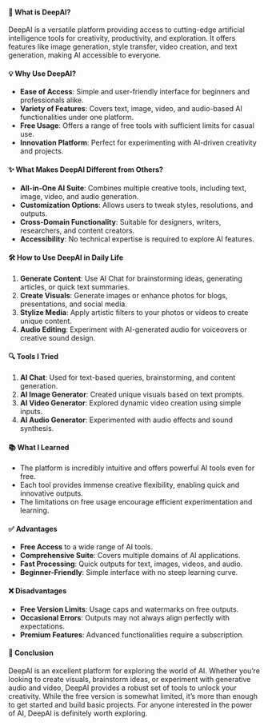 #### 🤖 What is DeepAI?

DeepAI is a versatile platform providing access to cutting-edge artificial intelligence tools for creativity, productivity, and exploration. It offers features like image generation, style transfer, video creation, and text generation, making AI accessible to everyone.



#### 💡 Why Use DeepAI?

- **Ease of Access**: Simple and user-friendly interface for beginners and professionals alike.
- **Variety of Features**: Covers text, image, video, and audio-based AI functionalities under one platform.
- **Free Usage**: Offers a range of free tools with sufficient limits for casual use.
- **Innovation Platform**: Perfect for experimenting with AI-driven creativity and projects.



#### ✨ What Makes DeepAI Different from Others?

- **All-in-One AI Suite**: Combines multiple creative tools, including text, image, video, and audio generation.
- **Customization Options**: Allows users to tweak styles, resolutions, and outputs.
- **Cross-Domain Functionality**: Suitable for designers, writers, researchers, and content creators.
- **Accessibility**: No technical expertise is required to explore AI features.



#### 🛠️ How to Use DeepAI in Daily Life

1. **Generate Content**: Use AI Chat for brainstorming ideas, generating articles, or quick text summaries.
2. **Create Visuals**: Generate images or enhance photos for blogs, presentations, and social media.
3. **Stylize Media**: Apply artistic filters to your photos or videos to create unique content.
4. **Audio Editing**: Experiment with AI-generated audio for voiceovers or creative sound design.



#### 🔍 Tools I Tried

1. **AI Chat**: Used for text-based queries, brainstorming, and content generation.
2. **AI Image Generator**: Created unique visuals based on text prompts.
3. **AI Video Generator**: Explored dynamic video creation using simple inputs.
4. **AI Audio Generator**: Experimented with audio effects and sound synthesis.



#### 📚 What I Learned

- The platform is incredibly intuitive and offers powerful AI tools even for free.
- Each tool provides immense creative flexibility, enabling quick and innovative outputs.
- The limitations on free usage encourage efficient experimentation and learning.



#### ✅ Advantages

- **Free Access** to a wide range of AI tools.
- **Comprehensive Suite**: Covers multiple domains of AI applications.
- **Fast Processing**: Quick outputs for text, images, videos, and audio.
- **Beginner-Friendly**: Simple interface with no steep learning curve.



#### ❌ Disadvantages

- **Free Version Limits**: Usage caps and watermarks on free outputs.
- **Occasional Errors**: Outputs may not always align perfectly with expectations.
- **Premium Features**: Advanced functionalities require a subscription.



#### 🔗 Conclusion

DeepAI is an excellent platform for exploring the world of AI. Whether you’re looking to create visuals, brainstorm ideas, or experiment with generative audio and video, DeepAI provides a robust set of tools to unlock your creativity. While the free version is somewhat limited, it’s more than enough to get started and build basic projects. For anyone interested in the power of AI, DeepAI is definitely worth exploring.